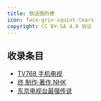 ```yaml
---
title: 放送圈的梗
icon: face-grin-squint-tears
copyright: CC BY-SA 4.0 协议
---
```


## 收录条目

- [TV768 手机电视](tv768-mobile-tv.md)
- [终 制作·著作 NHK](nhk-the-end.md)
- [东京电视台最强传说](tv-tokyo-densetsu.md)